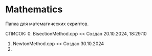 # Mathematics
Папка для математических скриптов. 

СПИСОК:
0. BisectionMethod.cpp << Создан 20.10.2024, ‏‎18:29:10
1. NewtonMethod.cpp << Создан 30.10.2024
2. 
